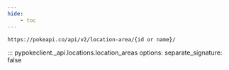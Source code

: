 ```yaml
---
hide:
    - toc
---
```


```console
https://pokeapi.co/api/v2/location-area/{id or name}/
```

::: pypokeclient._api.locations.location_areas
    options:
        separate_signature: false
